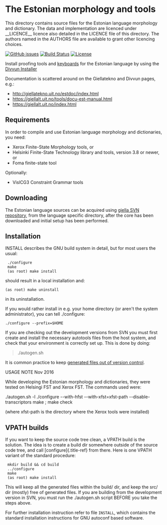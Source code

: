 The Estonian morphology and tools
=================================

This directory contains source files for the Estonian language
morphology and dictionary. The data and implementation are licenced
under \_\_LICENCE\_\_ licence also detailed in the LICENCE file of this
directory. The authors named in the AUTHORS file are available to grant
other licencing choices.

[![GitHub issues](https://img.shields.io/github/issues-raw/giellalt/lang-est)](https://github.com/giellalt/lang-est/issues)
[![Build Status](https://github.com/giellalt/lang-est/workflows/Build%20Speller%20Archives%20and%20Bundles/badge.svg)](https://github.com/giellalt/lang-est/actions)
[![License](https://img.shields.io/github/license/giellalt/template-lang-est)](https://raw.githubusercontent.com/giellalt/lang-est/develop/LICENSE)

Install proofing tools and [keyboards](https://github.com/giellalt/keyboard-est)
for the Estonian language by using the [Divvun Installer](http://divvun.no)

Documentation is scattered around on the Giellatekno and Divvun pages,
e.g.:

-   <http://giellatekno.uit.no/estdoc/index.html>
-   <https://giellalt.uit.no/tools/docu-est-manual.html>
-   <https://giellalt.uit.no/index.html>

Requirements
------------

In order to compile and use Estonian language morphology and
dictionaries, you need:

-   Xerox Finite-State Morphology tools, or
-   Helsinki Finite-State Technology library and tools, version 3.8 or
    newer, or
-   Foma finite-state tool

Optionally:

-   VislCG3 Constraint Grammar tools

Downloading
-----------

The Estonian language sources can be acquired using [giella SVN
repository](https://giellalt.uit.no/infra/anonymous-svn.html), from the
language specific directory, after the core has been downloaded and
initial setup has been performed.

Installation
------------

INSTALL describes the GNU build system in detail, but for most users the
usual:

```
 ./configure
 make
 (as root) make install
```

should result in a local installation and:

    (as root) make uninstall

in its uninstallation.

If you would rather install in e.g. your home directory (or aren\'t the
system administrator), you can tell ./configure:

    ./configure --prefix=$HOME

If you are checking out the development versions from SVN you must first
create and install the necessary autotools files from the host system,
and check that your environment is correctly set up. This is done by
doing:

> ./autogen.sh

It is common practice to keep [generated files out of version
control](http://www.gnu.org/software/automake/manual/automake.html#CVS).

USAGE NOTE Nov 2016

While developing the Estonian morphology and dictionaries, they were
tested on Helsingi FST and Xerox FST. The commands used were:

./autogen.sh -l ./configure \--with-hfst \--with-xfst=xfst-path
\--disable-transcriptors make ; make check

(where xfst-path is the directory where the Xerox tools were installed)

VPATH builds
------------

If you want to keep the source code tree clean, a VPATH build is the
solution. The idea is to create a build dir somewhere outside of the
source code tree, and call [configure]{.title-ref} from there. Here is
one VPATH variant of the standard procedure:

```
 mkdir build && cd build
 ../configure
 make
 (as root) make install
```

This will keep all the generated files within the build/ dir, and keep
the src/ dir (mostly) free of generated files. If you are building from
the development version in SVN, you must run the ./autogen.sh script
BEFORE you take the steps above.

For further installation instruction refer to file `INSTALL`, which
contains the standard installation instructions for GNU autoconf based
software.
